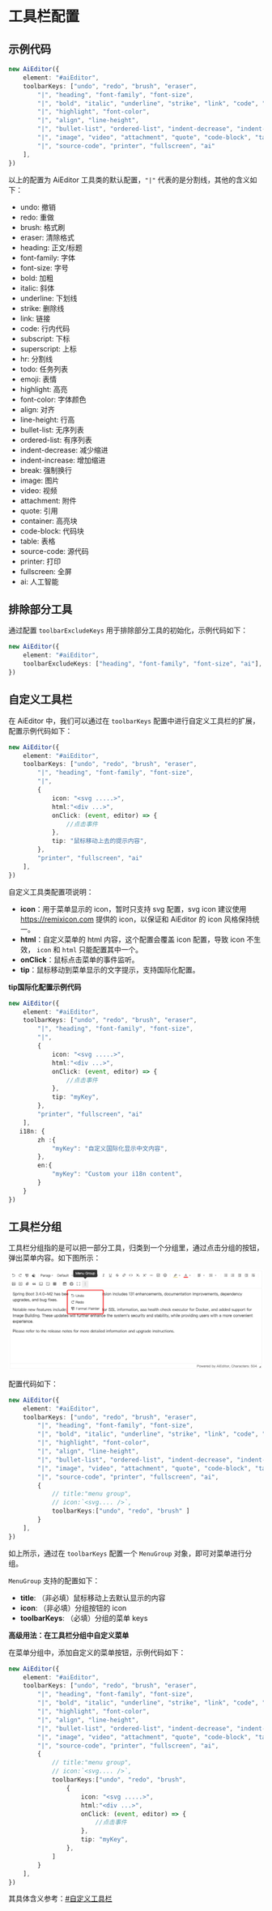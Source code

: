 # 工具栏配置

## 示例代码

```typescript
new AiEditor({
    element: "#aiEditor",
    toolbarKeys: ["undo", "redo", "brush", "eraser", 
        "|", "heading", "font-family", "font-size", 
        "|", "bold", "italic", "underline", "strike", "link", "code", "subscript", "superscript", "hr", "todo", "emoji", 
        "|", "highlight", "font-color",
        "|", "align", "line-height", 
        "|", "bullet-list", "ordered-list", "indent-decrease", "indent-increase", "break", 
        "|", "image", "video", "attachment", "quote", "code-block", "table", 
        "|", "source-code", "printer", "fullscreen", "ai"
    ],
})
```

以上的配置为 AiEditor 工具类的默认配置，`"|"` 代表的是分割线，其他的含义如下：

- undo: 撤销
- redo: 重做
- brush: 格式刷
- eraser: 清除格式
- heading: 正文/标题
- font-family: 字体
- font-size: 字号
- bold: 加粗
- italic: 斜体
- underline: 下划线
- strike: 删除线
- link: 链接
- code: 行内代码
- subscript: 下标
- superscript: 上标
- hr: 分割线
- todo: 任务列表
- emoji: 表情
- highlight: 高亮
- font-color: 字体颜色
- align: 对齐
- line-height: 行高
- bullet-list: 无序列表
- ordered-list: 有序列表
- indent-decrease: 减少缩进
- indent-increase: 增加缩进
- break: 强制换行
- image: 图片
- video: 视频
- attachment: 附件
- quote: 引用
- container: 高亮块
- code-block: 代码块
- table: 表格
- source-code: 源代码
- printer: 打印
- fullscreen: 全屏
- ai: 人工智能

## 排除部分工具

通过配置 `toolbarExcludeKeys` 用于排除部分工具的初始化，示例代码如下：

```typescript
new AiEditor({
    element: "#aiEditor",
    toolbarExcludeKeys: ["heading", "font-family", "font-size", "ai"],
})
```


## 自定义工具栏

在 AiEditor 中，我们可以通过在 `toolbarKeys` 配置中进行自定义工具栏的扩展，配置示例代码如下：

```typescript 7-12
new AiEditor({
    element: "#aiEditor",
    toolbarKeys: ["undo", "redo", "brush", "eraser",
        "|", "heading", "font-family", "font-size",
        "|",
        {
            icon: "<svg .....>",
            html:"<div ...>",
            onClick: (event, editor) => {
                //点击事件
            },
            tip: "鼠标移动上去的提示内容",
        },
        "printer", "fullscreen", "ai"
    ],
})
```
自定义工具类配置项说明：

- **icon**：用于菜单显示的 icon，暂时只支持 svg 配置，svg icon 建议使用 https://remixicon.com 提供的 icon，以保证和 AiEditor 的 icon 风格保持统一。
- **html**：自定义菜单的 html 内容，这个配置会覆盖 icon 配置，导致 icon 不生效， `icon` 和 `html` 只能配置其中一个。
- **onClick**：鼠标点击菜单的事件监听。
- **tip**：鼠标移动到菜单显示的文字提示，支持国际化配置。

**tip国际化配置示例代码**

```ts 12,18,21
new AiEditor({
    element: "#aiEditor",
    toolbarKeys: ["undo", "redo", "brush", "eraser",
        "|", "heading", "font-family", "font-size",
        "|",
        {
            icon: "<svg .....>",
            html:"<div ...>",
            onClick: (event, editor) => {
                //点击事件
            },
            tip: "myKey",
        },
        "printer", "fullscreen", "ai"
    ],
   i18n: {
        zh :{
            "myKey": "自定义国际化显示中文内容",
        },
        en:{
            "myKey": "Custom your i18n content",
        }
    }
})
```

## 工具栏分组

工具栏分组指的是可以把一部分工具，归类到一个分组里，通过点击分组的按钮，弹出菜单内容。如下图所示：

![](../../assets/image/menu-group.png)

配置代码如下：

```typescript 11-15
new AiEditor({
    element: "#aiEditor",
    toolbarKeys: ["undo", "redo", "brush", "eraser", 
        "|", "heading", "font-family", "font-size", 
        "|", "bold", "italic", "underline", "strike", "link", "code", "subscript", "superscript", "hr", "todo", "emoji", 
        "|", "highlight", "font-color",
        "|", "align", "line-height", 
        "|", "bullet-list", "ordered-list", "indent-decrease", "indent-increase", "break", 
        "|", "image", "video", "attachment", "quote", "code-block", "table", 
        "|", "source-code", "printer", "fullscreen", "ai",
        {
            // title:"menu group",
            // icon:`<svg.... />`,
            toolbarKeys:["undo", "redo", "brush" ]
        }
    ],
})
```

如上所示，通过在 `toolbarKeys` 配置一个 `MenuGroup` 对象，即可对菜单进行分组。

`MenuGroup` 支持的配置如下：

- **title**: （非必填）鼠标移动上去默认显示的内容
- **icon**: （非必填）分组按钮的 icon
- **toolbarKeys**: （必填）分组的菜单 keys

**高级用法：在工具栏分组中自定义菜单**

在菜单分组中，添加自定义的菜单按钮，示例代码如下：

```typescript 15-22
new AiEditor({
    element: "#aiEditor",
    toolbarKeys: ["undo", "redo", "brush", "eraser", 
        "|", "heading", "font-family", "font-size", 
        "|", "bold", "italic", "underline", "strike", "link", "code", "subscript", "superscript", "hr", "todo", "emoji", 
        "|", "highlight", "font-color",
        "|", "align", "line-height", 
        "|", "bullet-list", "ordered-list", "indent-decrease", "indent-increase", "break", 
        "|", "image", "video", "attachment", "quote", "code-block", "table", 
        "|", "source-code", "printer", "fullscreen", "ai",
        {
            // title:"menu group",
            // icon:`<svg.... />`,
            toolbarKeys:["undo", "redo", "brush",
                {
                    icon: "<svg .....>",
                    html:"<div ...>",
                    onClick: (event, editor) => {
                        //点击事件
                    },
                    tip: "myKey",
                },
            ]
        }
    ],
})
```

其具体含义参考：[#自定义工具栏](#自定义工具栏)
